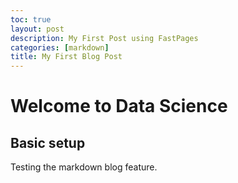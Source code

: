 ```yaml
---
toc: true
layout: post
description: My First Post using FastPages
categories: [markdown]
title: My First Blog Post
---
```

# Welcome to Data Science

## Basic setup

Testing the markdown blog feature.